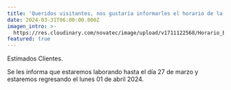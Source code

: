 ```yaml
---
title: 'Queridos visitantes, nos gustaría informarles el horario de la semana santa'
date: 2024-03-31T06:00:00.000Z
imagen_intro: >-
  https://res.cloudinary.com/novatec/image/upload/v1711122568/Horario_Especial_Semana_Santa_2024_1_fupazc.png
featured: true
---
```


Estimados Clientes.

Se les informa que estaremos laborando hasta el día 27 de marzo y estaremos regresando el lunes 01 de abril 2024.
